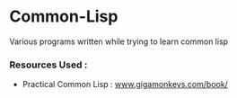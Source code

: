 # Common-Lisp

Various programs written while trying to learn common lisp


### Resources Used : 

- Practical Common Lisp : www.gigamonkeys.com/book/
